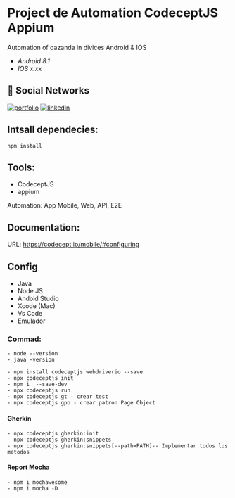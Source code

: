# Project de Automation CodeceptJS Appium

Automation of qazanda in divices Android & IOS

- *Android 8.1*
- *IOS x.xx*

## 🔗 Social Networks
[![portfolio](https://img.shields.io/badge/my_portfolio-000?style=for-the-badge&logo=ko-fi&logoColor=white)](https://github.com/AmirAutomation)
[![linkedin](https://img.shields.io/badge/linkedin-0A66C2?style=for-the-badge&logo=linkedin&logoColor=white)](https://www.linkedin.com/in/amiralexanderroma%C3%B1acordoba/)


## Intsall dependecies:
```
npm install
```
## Tools:
- CodeceptJS
- appium

Automation: App Mobile, Web, API, E2E

## Documentation:
URL: https://codecept.io/mobile/#configuring

## Config
- Java
- Node JS
- Andoid Studio 
- Xcode (Mac)
- Vs Code
- Emulador

### Commad:
```
- node --version
- java -version

- npm install codeceptjs webdriverio --save
- npx codeceptjs init
- npm i  --save-dev
- npx codeceptjs run
- npx codeceptjs gt - crear test
- npx codeceptjs gpo - crear patron Page Object
```

#### Gherkin
```
- npx codeceptjs gherkin:init
- npx codeceptjs gherkin:snippets
- npx codeceptjs gherkin:snippets[--path=PATH]-- Implementar todos los metodos
```

#### Report Mocha
```
- npm i mochawesome
- npm i mocha -D
```